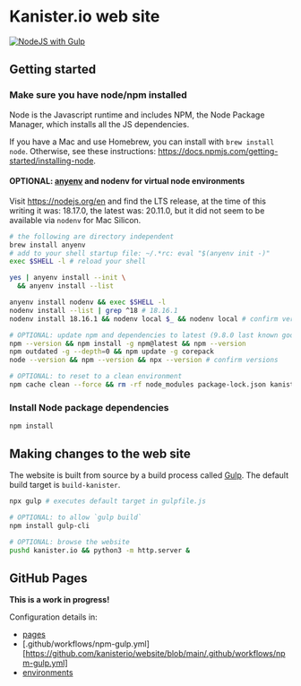 
# Kanister.io web site
[![NodeJS with Gulp](https://github.com/kanisterio/website/actions/workflows/npm-gulp.yml/badge.svg)](https://github.com/kanisterio/website/actions/workflows/npm-gulp.yml)

## Getting started
### Make sure you have node/npm installed
Node is the Javascript runtime and includes NPM, the Node Package Manager, which installs all the JS dependencies.

If you have a Mac and use Homebrew, you can install with `brew install node`. Otherwise, see these instructions: https://docs.npmjs.com/getting-started/installing-node.

#### OPTIONAL: [anyenv](https://anyenv.github.io/) and nodenv for virtual node environments

Visit https://nodejs.org/en and find the LTS release, at the time of this writing it was: 18.17.0, the latest was: 20.11.0, but it did not seem to be available via `nodenv` for Mac Silicon.

```bash
# the following are directory independent
brew install anyenv
# add to your shell startup file: ~/.*rc: eval "$(anyenv init -)"
exec $SHELL -l # reload your shell

yes | anyenv install --init \
  && anyenv install --list

anyenv install nodenv && exec $SHELL -l
nodenv install --list | grep ^18 # 18.16.1
nodenv install 18.16.1 && nodenv local $_ && nodenv local # confirm version

# OPTIONAL: update npm and dependencies to latest (9.8.0 last known good)
npm --version && npm install -g npm@latest && npm --version
npm outdated -g --depth=0 && npm update -g corepack
node --version && npm --version && npx --version # confirm versions

# OPTIONAL: to reset to a clean environment
npm cache clean --force && rm -rf node_modules package-lock.json kanister.io
```

### Install Node package dependencies
```shell
npm install
```

## Making changes to the web site
The website is built from source by a build process called [Gulp](https://gulpjs.com/docs/en/getting-started/quick-start). The default build target is `build-kanister`.

```bash
npx gulp # executes default target in gulpfile.js

# OPTIONAL: to allow `gulp build`
npm install gulp-cli

# OPTIONAL: browse the website
pushd kanister.io && python3 -m http.server &
```

## GitHub Pages
__This is a work in progress!__

Configuration details in:
- [pages](https://github.com/kanisterio/website/settings/pages)
- [.github/workflows/npm-gulp.yml][https://github.com/kanisterio/website/blob/main/.github/workflows/npm-gulp.yml]
- [environments](https://github.com/kanisterio/website/settings/environments)
